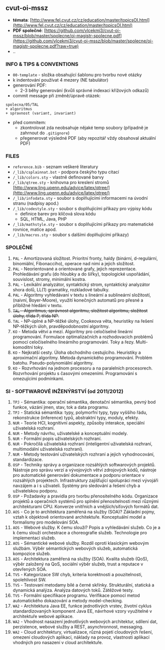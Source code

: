 cvut-oi-mssz
-------------

* __témata__: [http://www.fel.cvut.cz/cz/education/master/topicsOI.html](http://www.fel.cvut.cz/cz/education/master/topicsOI.html)
* __PDF společné__: [https://github.com/vlcekmi3/cvut-oi-mssz/blob/master/spolecne/oi-magistr-spolecne.pdf](https://github.com/vlcekmi3/cvut-oi-mssz/blob/master/spolecne/oi-magistr-spolecne.pdf?raw=true)
* ..

### INFO & TIPS & CONVENTIONS
* `00-template` - složka obsahující šablonu pro tvorbu nové otázky
* k indentování používat 4 mezery (NE tabulátor)
* generování PDF:
  * 2-3 běhy generování (kvůli správné indexaci křížových odkazů)
* commit message při změně/úpravě otázek:
```
spolecna/05/TAL
+ algoritmus
+ spravnost (variant, invariant)
```
* před commitem:
  * zkontrolovat zda neobsahuje nějaké temp soubory (případně je zahrnout do `.gitignore`)
  * přegenerovat výsledné PDF (aby repozitář vždy obsahoval aktuální PDF)

### FILES
* `reference.bib` - seznam veškeré literatury
* `/_lib/csplainnat.bst` - podpora českýho typu citací
* `/_lib/colors.sty` - vlastně definované barvy
* `/_lib/qtree.sty` - knihovna pro kreslení stromů [http://www.ling.upenn.edu/advice/latex/qtree/](http://www.ling.upenn.edu/advice/latex/qtree/)
* `/_lib/infodata.sty` - soubor s doplňujícími informacemi na úvodní stranu (nadpisy apod.)
* `/_lib/codestyle.sty` - soubor s doplňujícími příkazy pro výpisy kódu
  * definice barev pro klíčová slova kódu
  * SQL, HTML, Java, PHP
* `/_lib/mathstyle.sty` - soubor s doplňujícími příkazy pro matematické rovnice, matice apod.
* `/_lib/macros.sty` - soubor s dalšími doplňujícími příkazy)

### SPOLEČNÉ
01. `PAL` - Amortizovaná složitost. Prioritní fronty, haldy (binární, d-regulární, binomiální, Fibonacciho), operace nad nimi a jejich složitost.
02. `PAL` - Neorientované a orientované grafy, jejich reprezentace. Prohledávání grafu (do hloubky a do šířky), topologické uspořádání, souvislost, stromy, minimální kostra.
03. `PAL` - Lexikální analyzátor, syntaktický strom, syntaktický analyzátor shora dolů, LL(1) gramatiky, rozkladové tabulky.
04. `PAL` - Algoritmy vyhledávaní v textu s lineární a sublineární složitostí, (naivní, Boyer-Moore), využití konečných automatů pro přesné a přibližné hledání v textu.
05. ~~`TAL` - Algoritmus, správnost algoritmu, složitost algoritmu, složitost úlohy, třída P, třída NP.~~
06. `TAL` - NP-úplné a NP-těžké úlohy, Cookeova věta, heuristiky na řešení NP-těžkých úloh, pravděpodobnostní algoritmy.
07. `KO` - Metoda větví a mezí. Algoritmy pro celočíselné lineární programování. Formulace optimalizačních a rozhodovacích problémů pomocí celočíselného lineárního programování. Toky a řezy. Multi-komoditní toky.
08. `KO` - Nejkratší cesty. Úloha obchodního cestujícího. Heuristiky a aproximační algoritmy. Metoda dynamického programování. Problém batohu. Pseudo-polynomiální algoritmy.
09. `KO` - Rozvrhování na jednom procesoru a na paralelních procesorech. Rozvrhování projektu s časovými omezeními. Programování s omezujícími podmínkami.

### SI - SOFTWAROVÉ INŽENÝRSTVÍ (od 2011/2012)
01. `TPJ` - Sémantika: operační sémantika, denotační sémantika, pevný bod funkce, vázání jmen, stav, tok a data programu.
02. `TPJ` - Statická sémantika: typy, polymorfní typy, typy vyššího řádu, rekonstrukce (inference) typů, abstraktní typy, moduly, efekty.
03. `NUR` - Teorie HCI, kognitivní aspekty, způsoby interakce, speciální uživatelská rozhraní.
04. `NUR` - Metody návrhu, uživatelské a konceptuální modely.
05. `NUR` - Formální popis uživatelských rozhraní.
06. `NUR` - Pokročilá uživatelská rozhraní (inteligentní uživatelská rozhraní, multimodální uživatelská rozhraní).
07. `NUR` - Metody testování uživatelských rozhraní a jejich vyhodnocování, standardizace.
08. `OSP` - Techniky správy a organizace rozsáhlých softwarových projektů. Nástroje pro správu verzí a vývojových větví zdrojových kódů, nástroje pro automatické generování dokumentace a podporu orientace v rozsáhlých projektech. Infrastruktury zajišťující spolupráci mezi vývojáři navzájem a i s uživateli. Systémy pro sledování a řešení chyb a uživatelskou podporu.
09. `OSP` - Požadavky a pravidla pro tvorbu přenositelného kódu. Organizace projektů a operačních systémů pro splnění přenositelnosti mezi různými architekturami CPU. Konverze vnitřních a vnějších/síťových formátů dat.
10. `AOS` - Co je to architektura zaměřená na služby (SOA)? Základní pojmy, vztah k objektově orientované architektuře. Konceptuální model a formalismy pro modelování SOA.
11. `AOS` - Webové služby. K čemu slouží? Popis a vyhledávání služeb. Co je a k čemu slouží orchestrace a choreografie služeb. Technologie pro implementaci služeb. 
12. `AOS` - Sémantické webové služby. Rozdíl oproti klasickým webovým službám. Výběr sémantických webových služeb, automatická kompozice služeb.
13. `AOS` - Architektura zaměřená na služby (SOA). Kvalita služeb (QoS), výběr založený na QoS, sociální výběr služeb, trust a reputace v otevřených SOA.
14. `TVS` - Kategorizace SW chyb, kriteria korektnosti a pouzitelnosti, spolehlivost SW.
15. `TVS` - Testovaní metodamy bílé a černé skřínky. Strukturální, statická a dynamická analýza. Analýza datových toků. Zátěžové testy.
16. `TVS` - Formální specifikace programu. Verifikace pomocí metod automatického dokazování a metody model-checking.
17. `WA2` - Architektura Java EE, funkce jednotlivých vrstev, životní cyklus standardizovaných komponent Java EE, návrhové vzory využitelné v architektuře webové aplikace.
18. `WA2` - Vhodnost nasazení jednotlivých webových architektur, sdílení dat, perzistence, webové služby a REST, asynchronnost, messaging.
19. `WA2` - Cloud architektury, virtualizace, různá pojetí cloudových řešení, omezení cloudových aplikací, náklady na provoz, vlastnosti aplikací vhodných pro nasazení v cloud architektuře.
